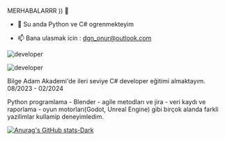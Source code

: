 MERHABALARRR )) 👋


 - 🌱 Su anda Python ve C# ogrenmekteyim

- 📫  Bana ulasmak icin : dgn_onur@outlook.com 

![developer](https://github.com/importOnurDogan/OnurDogan/assets/122278023/61031e04-bd3a-4ab7-9c5c-e22adc898507)

![developer](https://github.com/importOnurDogan/importOnurDogan/assets/122278023/7b9c5f22-ecf7-4638-8565-cd3be5790a62)



Bilge Adam Akademi'de ileri seviye C# developer eğitimi almaktayım. 08/2023 - 02/2024

Python programlama - Blender - agile metodları ve jira - veri kaydı
ve raporlama - oyun motorları(Godot, Unreal Engine) gibi birçok
alanda farkli yazilimlar kullamip deneyimledim.

[![Anurag's GitHub stats-Dark](https://github-readme-stats.vercel.app/api?username=importOnurDogan&show_icons=true&theme=dark#gh-dark-mode-only)](https://github.com/importOnurDogan/github-readme-stats#gh-dark-mode-only)


